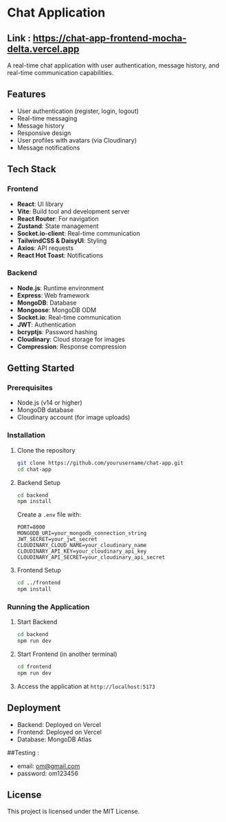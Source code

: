 # Chat Application
## Link : https://chat-app-frontend-mocha-delta.vercel.app
A real-time chat application with user authentication, message history, and real-time communication capabilities.

## Features

- User authentication (register, login, logout)
- Real-time messaging
- Message history
- Responsive design
- User profiles with avatars (via Cloudinary)
- Message notifications

## Tech Stack

### Frontend
- **React**: UI library
- **Vite**: Build tool and development server
- **React Router**: For navigation
- **Zustand**: State management
- **Socket.io-client**: Real-time communication
- **TailwindCSS & DaisyUI**: Styling
- **Axios**: API requests
- **React Hot Toast**: Notifications

### Backend
- **Node.js**: Runtime environment
- **Express**: Web framework
- **MongoDB**: Database
- **Mongoose**: MongoDB ODM
- **Socket.io**: Real-time communication
- **JWT**: Authentication
- **bcryptjs**: Password hashing
- **Cloudinary**: Cloud storage for images
- **Compression**: Response compression

## Getting Started

### Prerequisites
- Node.js (v14 or higher)
- MongoDB database
- Cloudinary account (for image uploads)

### Installation

1. Clone the repository
   ```bash
   git clone https://github.com/yourusername/chat-app.git
   cd chat-app
   ```

2. Backend Setup
   ```bash
   cd backend
   npm install
   ```
   
   Create a `.env` file with:
   ```
   PORT=8000
   MONGODB_URI=your_mongodb_connection_string
   JWT_SECRET=your_jwt_secret
   CLOUDINARY_CLOUD_NAME=your_cloudinary_name
   CLOUDINARY_API_KEY=your_cloudinary_api_key
   CLOUDINARY_API_SECRET=your_cloudinary_api_secret
   ```

3. Frontend Setup
   ```bash
   cd ../frontend
   npm install
   ```

### Running the Application

1. Start Backend
   ```bash
   cd backend
   npm run dev
   ```

2. Start Frontend (in another terminal)
   ```bash
   cd frontend
   npm run dev
   ```

3. Access the application at `http://localhost:5173`

## Deployment

- Backend: Deployed on Vercel
- Frontend: Deployed on Vercel
- Database: MongoDB Atlas

##Testing : 
- email: om@gmail.com
- password: om123456

## License

This project is licensed under the MIT License.
